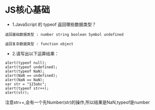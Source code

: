 # JS核心基础

- 1.JavaScript 的 typeof 返回哪些数据类型？

```
返回基础数据类型 : number string boolean Symbol undefined

返回复杂数据类型 : function object
```

- 2.请写出以下运算结果：

```
alert(typeof null);
alert(typeof undefined);
alert(typeof NaN);
alert(NaN == undefined);
alert(NaN == NaN);
var str = "123abc";
alert(typeof str++);
alert(str);
```

注意str++,会有一个先Number(str)的操作,所以结果是NaN,typeof是number

